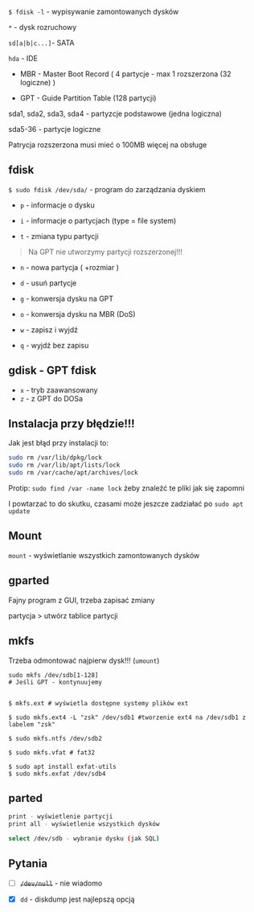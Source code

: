 `$ fdisk -l` - wypisywanie zamontowanych dysków

`*` - dysk rozruchowy





`sd[a|b|c...]`- SATA

`hda` - IDE





- MBR - Master Boot Record ( 4 partycje - max 1 rozszerzona (32 logiczne) )

- GPT - Guide Partition Table (128 partycji)





sda1, sda2, sda3, sda4 - partyzcje podstawowe (jedna logiczna)

sda5-36 - partycje logiczne





Patrycja rozszerzona musi mieć o 100MB więcej na obsługe



## fdisk

`$ sudo fdisk /dev/sda/` - program do zarządzania dyskiem

- `p` - informacje o dysku

- `i` - informacje o partycjach (type = file system)
- `t` - zmiana typu partycji

> Na GPT nie utworzymy partycji rozszerzonej!!!

- `n` - nowa partycja ( +rozmiar )

- `d` - usuń partycje

- `g` - konwersja dysku na GPT

- `o` - konwersja dysku na MBR (DoS)

- `w` - zapisz i wyjdź

- `q` - wyjdź bez zapisu


## gdisk - GPT fdisk

- `x` - tryb zaawansowany
- `z` - z GPT do DOSa



## Instalacja przy błędzie!!!

Jak jest błąd przy instalacji to:

```bash
sudo rm /var/lib/dpkg/lock
sudo rm /var/lib/apt/lists/lock
sudo rm /var/cache/apt/archives/lock
```

Protip: `sudo find /var -name lock` żeby znaleźć te pliki jak się zapomni

I powtarzać to do skutku, czasami może jeszcze zadziałać po `sudo apt update`



## Mount

`mount` - wyświetlanie wszystkich zamontowanych dysków



## gparted

Fajny program z GUI, trzeba zapisać zmiany 

partycja > utwórz tablice partycji



## mkfs

Trzeba odmontować najpierw dysk!!! (`umount`)

```bahs
sudo mkfs /dev/sdb[1-128]
# Jeśli GPT - kontynuujemy


$ mkfs.ext # wyświetla dostępne systemy plików ext

$ sudo mkfs.ext4 -L "zsk" /dev/sdb1 #tworzenie ext4 na /dev/sdb1 z labelem "zsk"

$ sudo mkfs.ntfs /dev/sdb2

$ sudo mkfs.vfat # fat32

$ sudo apt install exfat-utils
$ sudo mkfs.exfat /dev/sdb4
```



## parted

```bash
print - wyświetlenie partycji
print all - wyświetlenie wszystkich dysków

select /dev/sdb - wybranie dysku (jak SQL)

```





##  Pytania

- [ ] <s>`/dev/null`</s> - nie wiadomo

- [x] `dd` - diskdump jest najlepszą opcją

